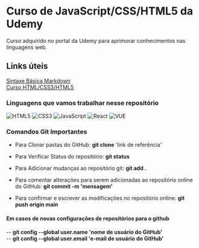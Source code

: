 # Curso de JavaScript/CSS/HTML5 da Udemy
Curso adquirido no portal da Udemy para aprimorar conhecimentos nas linguagens web.

## Links úteis
[Sintaxe Básica Markdown](https://www.markdownguide.org/basic-syntax/)<br>
[Curso HTML/CSS3/HTML5](https://www.udemy.com/course/curso-web/)

### Linguagens que vamos trabalhar nesse repositório
![HTML5](https://img.shields.io/badge/HTML5-black?style=for-the-badge&logo=html5) 
![CSS3](https://img.shields.io/badge/CSS3-black?style=for-the-badge&logo=css3) 
![JavaScript](https://img.shields.io/badge/JavaScript-black?style=for-the-badge&logo=javascript) 
![React](https://img.shields.io/badge/React-black?style=for-the-badge&logo=react) 
![VUE](https://img.shields.io/badge/VUE-black?style=flat-square&logo=vuedotjs)

### Comandos Git Importantes

* Para Clonar pastas do GitHub:
 <strong>git clone</strong> 'link de referência'

* Para Verificar Status do repositório:
 <strong>git status</strong>

* Para Adicionar mudanças ao repositório git:
 <strong>git add .</strong>

* Para comentar alterações para serem adicionadas ao repositório online do GitHub:
 <strong>git commit -m 'mensagem'</strong>

* Para confirmar e escrever as modificações no repositório online:
 <strong>git push origin main</strong>

#### Em casos de novas configurações de repositórios para o github
-- <strong>git config --global user.name 'nome de usuário do GitHub'</strong><br>
-- <strong>git config --global user.email 'e-mail de usuário do GitHub'</strong>
